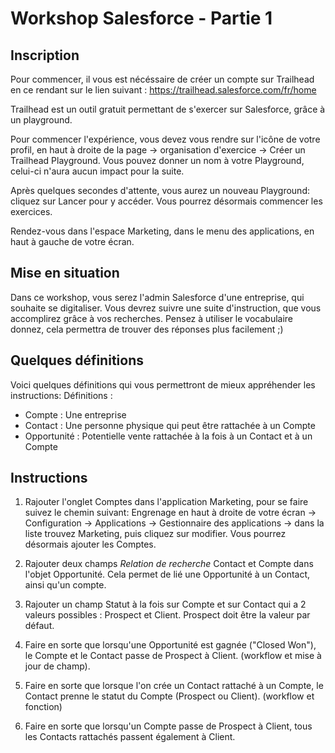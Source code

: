 # Workshop Salesforce - Partie 1

## Inscription
Pour commencer, il vous est nécéssaire de créer un compte sur Trailhead en ce rendant sur le lien suivant : https://trailhead.salesforce.com/fr/home

Trailhead est un outil gratuit permettant de s'exercer sur Salesforce, grâce à un playground.

Pour commencer l'expérience, vous devez vous rendre sur l'icône de votre profil, en haut à droite de la page -> organisation d'exercice -> Créer un Trailhead Playground. Vous pouvez donner un nom à votre Playground, celui-ci n'aura aucun impact pour la suite.

Après quelques secondes d'attente, vous aurez un nouveau Playground: cliquez sur Lancer pour y accéder. Vous pourrez désormais commencer les exercices.

Rendez-vous dans l'espace Marketing, dans le menu des applications, en haut à gauche de votre écran.

## Mise en situation
Dans ce workshop, vous serez l'admin Salesforce d'une entreprise, qui souhaite se digitaliser.
Vous devrez suivre une suite d'instruction, que vous accomplirez grâce à vos recherches. Pensez à utiliser le vocabulaire donnez, cela permettra de trouver
des réponses plus facilement ;)

## Quelques définitions
Voici quelques définitions qui vous permettront de mieux appréhender les instructions:
Définitions :
- Compte : Une entreprise
- Contact : Une personne physique qui peut être rattachée à un Compte
- Opportunité : Potentielle vente rattachée à la fois à un Contact et à un Compte

## Instructions
1. Rajouter l'onglet Comptes dans l'application Marketing, pour se faire suivez le chemin suivant: 
Engrenage en haut à droite de votre écran -> Configuration -> Applications -> Gestionnaire des applications -> dans la liste trouvez Marketing,
puis cliquez sur modifier. Vous pourrez désormais ajouter les Comptes.

1. Rajouter deux champs _Relation de recherche_ Contact et Compte dans l'objet Opportunité. Cela permet de lié une Opportunité à un Contact, ainsi qu'un compte.

2. Rajouter un champ Statut à la fois sur Compte et sur Contact qui a 2 valeurs possibles : Prospect et Client. Prospect doit être la valeur par défaut.

3. Faire en sorte que lorsqu'une Opportunité est gagnée ("Closed Won"), le Compte et le Contact passe de Prospect à Client.
(workflow et mise à jour de champ).

4. Faire en sorte que lorsque l'on crée un Contact rattaché à un Compte, le Contact prenne le statut du Compte (Prospect ou Client).
(workflow et fonction)

5. Faire en sorte que lorsqu'un Compte passe de Prospect à Client, tous les Contacts rattachés passent également à Client.
